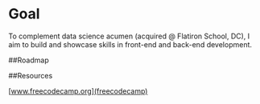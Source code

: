 # Goal

To complement data science acumen (acquired @ Flatiron School, DC), I aim to build and showcase skills in front-end and back-end development. 


##Roadmap

##Resources

[www.freecodecamp.org](freecodecamp)



